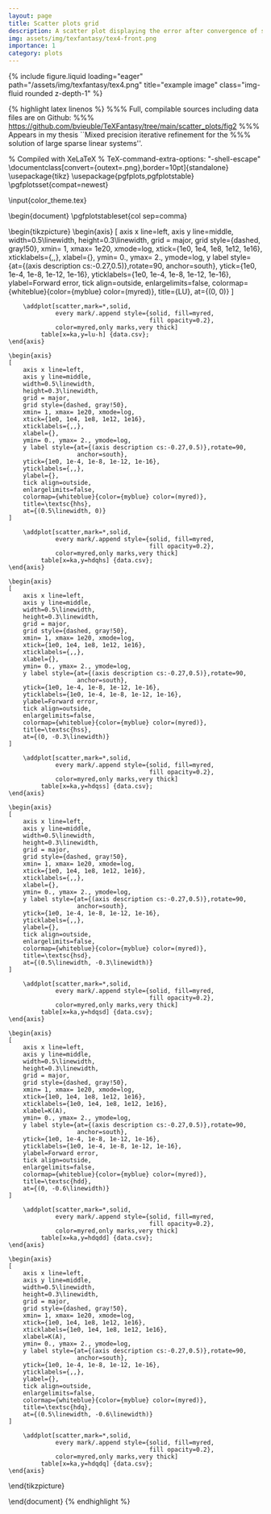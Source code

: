 ```yaml
---
layout: page
title: Scatter plots grid
description: A scatter plot displaying the error after convergence of six algorithms on various SuiteSparse problems. 
img: assets/img/texfantasy/tex4-front.png
importance: 1
category: plots
---
```


<div class="row">
    <div class="col-sm mt-3 mt-md-0">
        {% include figure.liquid loading="eager" path="/assets/img/texfantasy/tex4.png" title="example image" class="img-fluid rounded z-depth-1" %}
    </div>
</div>

{% highlight latex linenos %}
%%% Full, compilable sources including data files are on Github: 
%%% https://github.com/bvieuble/TeXFantasy/tree/main/scatter_plots/fig2
%%% Appears in my thesis ``Mixed precision iterative refinement for the 
%%% solution of large sparse linear systems''.

% Compiled with XeLaTeX
% TeX-command-extra-options: "-shell-escape"
\documentclass[convert={outext=.png},border=10pt]{standalone}
\usepackage{tikz}
\usepackage{pgfplots,pgfplotstable}
\pgfplotsset{compat=newest}

\input{color_theme.tex}

\begin{document}
\pgfplotstableset{col sep=comma}

\begin{tikzpicture}
    \begin{axis}
    [
        axis x line=left,
        axis y line=middle,
        width=0.5\linewidth,
        height=0.3\linewidth,
        grid = major,
        grid style={dashed, gray!50},
        xmin= 1, xmax= 1e20, xmode=log,
        xtick={1e0, 1e4, 1e8, 1e12, 1e16},
        xticklabels={,,},
        xlabel={},
        ymin= 0., ymax= 2., ymode=log,
        y label style={at={(axis description cs:-0.27,0.5)},rotate=90,
                       anchor=south},
        ytick={1e0, 1e-4, 1e-8, 1e-12, 1e-16},
        yticklabels={1e0, 1e-4, 1e-8, 1e-12, 1e-16},
        ylabel=Forward error,
        tick align=outside,
        enlargelimits=false,
        colormap={whiteblue}{color={myblue} color=(myred)},
        title={LU},
        at={(0, 0)}
    ]

        \addplot[scatter,mark=*,solid,
                 every mark/.append style={solid, fill=myred, 
                                           fill opacity=0.2},
                 color=myred,only marks,very thick] 
             table[x=ka,y=lu-h] {data.csv};
    \end{axis}

    \begin{axis}
    [
        axis x line=left,
        axis y line=middle,
        width=0.5\linewidth,
        height=0.3\linewidth,
        grid = major,
        grid style={dashed, gray!50},
        xmin= 1, xmax= 1e20, xmode=log,
        xtick={1e0, 1e4, 1e8, 1e12, 1e16},
        xticklabels={,,},
        xlabel={},
        ymin= 0., ymax= 2., ymode=log,
        y label style={at={(axis description cs:-0.27,0.5)},rotate=90,
                       anchor=south},
        ytick={1e0, 1e-4, 1e-8, 1e-12, 1e-16},
        yticklabels={,,},
        ylabel={},
        tick align=outside,
        enlargelimits=false,
        colormap={whiteblue}{color={myblue} color=(myred)},
        title=\textsc{hhs},
        at={(0.5\linewidth, 0)}
    ]

        \addplot[scatter,mark=*,solid,
                 every mark/.append style={solid, fill=myred, 
                                           fill opacity=0.2},
                 color=myred,only marks,very thick] 
             table[x=ka,y=hdqhs] {data.csv};
    \end{axis}

    \begin{axis}
    [
        axis x line=left,
        axis y line=middle,
        width=0.5\linewidth,
        height=0.3\linewidth,
        grid = major,
        grid style={dashed, gray!50},
        xmin= 1, xmax= 1e20, xmode=log,
        xtick={1e0, 1e4, 1e8, 1e12, 1e16},
        xticklabels={,,},
        xlabel={},
        ymin= 0., ymax= 2., ymode=log,
        y label style={at={(axis description cs:-0.27,0.5)},rotate=90,
                       anchor=south},
        ytick={1e0, 1e-4, 1e-8, 1e-12, 1e-16},
        yticklabels={1e0, 1e-4, 1e-8, 1e-12, 1e-16},
        ylabel=Forward error,
        tick align=outside,
        enlargelimits=false,
        colormap={whiteblue}{color={myblue} color=(myred)},
        title=\textsc{hss},
        at={(0, -0.3\linewidth)}
    ]

        \addplot[scatter,mark=*,solid,
                 every mark/.append style={solid, fill=myred, 
                                           fill opacity=0.2},
                 color=myred,only marks,very thick] 
             table[x=ka,y=hdqss] {data.csv};
    \end{axis}

    \begin{axis}
    [
        axis x line=left,
        axis y line=middle,
        width=0.5\linewidth,
        height=0.3\linewidth,
        grid = major,
        grid style={dashed, gray!50},
        xmin= 1, xmax= 1e20, xmode=log,
        xtick={1e0, 1e4, 1e8, 1e12, 1e16},
        xticklabels={,,},
        xlabel={},
        ymin= 0., ymax= 2., ymode=log,
        y label style={at={(axis description cs:-0.27,0.5)},rotate=90,
                       anchor=south},
        ytick={1e0, 1e-4, 1e-8, 1e-12, 1e-16},
        yticklabels={,,},
        ylabel={},
        tick align=outside,
        enlargelimits=false,
        colormap={whiteblue}{color={myblue} color=(myred)},
        title=\textsc{hsd},
        at={(0.5\linewidth, -0.3\linewidth)}
    ]

        \addplot[scatter,mark=*,solid,
                 every mark/.append style={solid, fill=myred, 
                                           fill opacity=0.2},
                 color=myred,only marks,very thick] 
             table[x=ka,y=hdqsd] {data.csv};
    \end{axis}

    \begin{axis}
    [
        axis x line=left,
        axis y line=middle,
        width=0.5\linewidth,
        height=0.3\linewidth,
        grid = major,
        grid style={dashed, gray!50},
        xmin= 1, xmax= 1e20, xmode=log,
        xtick={1e0, 1e4, 1e8, 1e12, 1e16},
        xticklabels={1e0, 1e4, 1e8, 1e12, 1e16},
        xlabel=K(A),
        ymin= 0., ymax= 2., ymode=log,
        y label style={at={(axis description cs:-0.27,0.5)},rotate=90,
                       anchor=south},
        ytick={1e0, 1e-4, 1e-8, 1e-12, 1e-16},
        yticklabels={1e0, 1e-4, 1e-8, 1e-12, 1e-16},
        ylabel=Forward error,
        tick align=outside,
        enlargelimits=false,
        colormap={whiteblue}{color={myblue} color=(myred)},
        title=\textsc{hdd},
        at={(0, -0.6\linewidth)}
    ]

        \addplot[scatter,mark=*,solid,
                 every mark/.append style={solid, fill=myred, 
                                           fill opacity=0.2},
                 color=myred,only marks,very thick] 
             table[x=ka,y=hdqdd] {data.csv};
    \end{axis}

    \begin{axis}
    [
        axis x line=left,
        axis y line=middle,
        width=0.5\linewidth,
        height=0.3\linewidth,
        grid = major,
        grid style={dashed, gray!50},
        xmin= 1, xmax= 1e20, xmode=log,
        xtick={1e0, 1e4, 1e8, 1e12, 1e16},
        xticklabels={1e0, 1e4, 1e8, 1e12, 1e16},
        xlabel=K(A),
        ymin= 0., ymax= 2., ymode=log,
        y label style={at={(axis description cs:-0.27,0.5)},rotate=90,
                       anchor=south},
        ytick={1e0, 1e-4, 1e-8, 1e-12, 1e-16},
        yticklabels={,,},
        ylabel={},
        tick align=outside,
        enlargelimits=false,
        colormap={whiteblue}{color={myblue} color=(myred)},
        title=\textsc{hdq}, 
        at={(0.5\linewidth, -0.6\linewidth)}
    ]

        \addplot[scatter,mark=*,solid,
                 every mark/.append style={solid, fill=myred, 
                                           fill opacity=0.2},
                 color=myred,only marks,very thick] 
             table[x=ka,y=hdqdq] {data.csv};
    \end{axis}
\end{tikzpicture}

\end{document}
{% endhighlight %}
